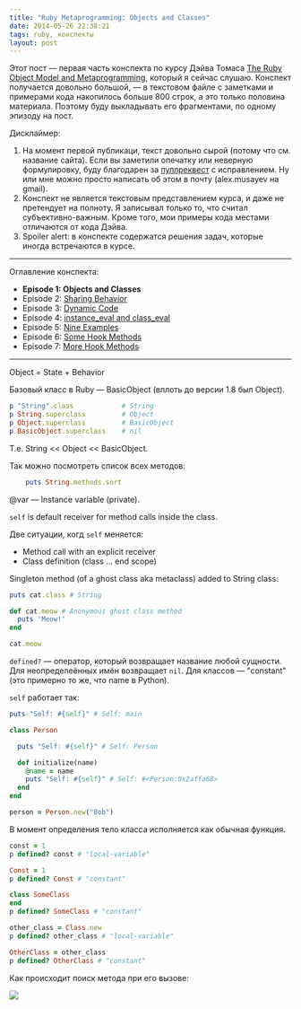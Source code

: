 ```yaml
---
title: "Ruby Metaprogramming: Objects and Classes"
date: 2014-05-26 22:38:21
tags: ruby, конспекты
layout: post
---
```


Этот пост — первая часть конспекта по курсу Дэйва Томаса [The Ruby Object Model and Metaprogramming](http://pragprog.com/screencasts/v-dtrubyom/the-ruby-object-model-and-metaprogramming), который я сейчас слушаю. Конспект получается довольно большой, — в текстовом файле с заметками и примерами кода накопилось больше 800 строк, а это только половина материала. Поэтому буду выкладывать его фрагментами, по одному эпизоду на пост.

Дисклаймер:

1. На момент первой публикаци, текст довольно сырой (потому что см. название сайта). Если вы заметили опечатку или неверную формулировку, буду благодарен за [пуллреквест](https://github.com/dreikanter/drafts.cc/tree/master/posts) с исправлением. Ну или мне можно просто написать об этом в почту (alex.musayev на gmail).
2. Конспект не является текстовым представлением курса, и даже не претендует на полноту. Я записывал только то, что считал субъективно-важным. Кроме того, мои примеры кода местами отличаются от кода Дэйва.
3. Spoiler alert: в конспекте содержатся решения задач, которые иногда встречаются в курсе.

---

Оглавление конспекта:

- **Episode 1: Objects and Classes**
- Episode 2: [Sharing Behavior](/2014/05/26/ruby-metaprogramming-2.html)
- Episode 3: [Dynamic Code](/2014/05/28/ruby-metaprogramming-3.html)
- Episode 4: [instance_eval and class_eval](/2014/05/28/ruby-metaprogramming-4.html)
- Episode 5: [Nine Examples](/2014/05/28/ruby-metaprogramming-5.html)
- Episode 6: [Some Hook Methods](/2014/06/01/ruby-metaprogramming-6.html)
- Episode 7: [More Hook Methods](/2014/06/01/ruby-metaprogramming-7.html)

---

Object = State + Behavior

Базовый класс в Ruby — BasicObject (вплоть до версии 1.8 был Object).

~~~ ruby
p "String".class 			# String
p String.superclass 		# Object
p Object.superclass 		# BasicObject
p BasicObject.superclass 	# nil
~~~

Т.е. String << Object << BasicObject.

Так можно посмотреть список всех методов:

~~~ ruby
	puts String.methods.sort
~~~

@var — Instance variable (private).

`self` is default receiver for method calls inside the class.

Две ситуации, когд `self` меняется:

- Method call with an explicit receiver
- Class definition (class ... end scope)

Singleton method (of a ghost class aka metaclass) added to String class:

~~~ ruby
puts cat.class # String

def cat.meow # Anonymous ghost class method
  puts 'Meow!'
end

cat.meow
~~~

`defined?` — оператор, который возвращает название любой сущности. Для неопределеённых имён возвращает `nil`. Для классов — "constant" (это примерно то же, что name в Python).

`self` работает так:

~~~ ruby
puts "Self: #{self}" # Self: main

class Person

  puts "Self: #{self}" # Self: Person

  def initialize(name)
    @name = name
    puts "Self: #{self}" # Self: #<Person:0x2affa68>
  end
end

person = Person.new("Bob")
~~~

В момент определения тело класса исполняется как обычная функция.

~~~ ruby
const = 1
p defined? const # "local-variable"

Const = 1
p defined? Const # "constant"

class SomeClass
end
p defined? SomeClass # "constant"

other_class = Class.new
p defined? other_class # "local-variable"

OtherClass = other_class
p defined? OtherClass # "constant"
~~~

Как происходит поиск метода при его вызове:

![](http://sh.drafts.cc/6w.jpg)

